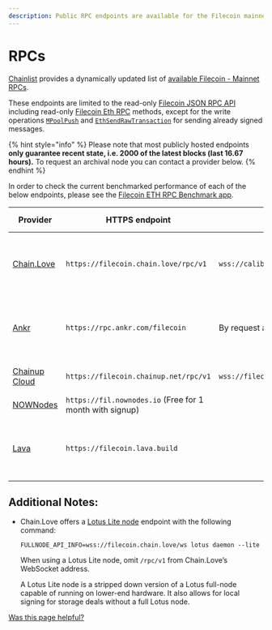 ```yaml
---
description: Public RPC endpoints are available for the Filecoin mainnet.
---
```


# RPCs

[Chainlist](https://chainlist.org/?search=filecoin\&testnets=true) provides a dynamically updated list of [available Filecoin - Mainnet RPCs](https://chainlist.org/?search=filecoin\&testnets=false).

These endpoints are limited to the read-only [Filecoin JSON RPC API](../../reference/json-rpc/) including read-only [Filecoin Eth RPC](../../reference/json-rpc/eth.md) methods, except for the write operations [`MPoolPush`](../../reference/json-rpc/mpool.md#mpoolpush) and [`EthSendRawTransaction`](../../reference/json-rpc/eth.md#ethsendrawtransaction) for sending already signed messages.

{% hint style="info" %}
Please note that most publicly hosted endpoints **only guarantee recent state, i.e. 2000 of the latest blocks (last 16.67 hours).** To request an archival node you can contact a provider below.
{% endhint %}

In order to check the current benchmarked performance of each of the below endpoints, please see the [Filecoin ETH RPC Benchmark app](https://benchmark-rpc.vercel.app/).

| Provider                                    | HTTPS endpoint                                           | WSS endpoint                                     | Docs                                                                                               | API Support                                               |
| ------------------------------------------- | -------------------------------------------------------- | ------------------------------------------------ | -------------------------------------------------------------------------------------------------- | --------------------------------------------------------- |
| [Chain.Love](https://filecoin.chain.love)     | `https://filecoin.chain.love/rpc/v1`                        | `wss://calibration.filecoin.chain.love/ws/rpc/v1`      | [Chain.Love - Docs](https://chain-love.gitbook.io/chain-love-docs/blockchains/filecoin)                                                     | All Filecoin and Eth JSON RPC methods including MPoolPush |
| [Ankr](https://ankr.com/)                   | `https://rpc.ankr.com/filecoin`                          | By request at: https://www.ankr.com/rpc/filecoin | [Ankr Docs - Filecoin](https://www.ankr.com/docs/rpc-service/chains/chains-list/#filecoin)         | All Filecoin and Eth JSON RPC methods including MPoolPush |
| [Chainup Cloud](https://cloud.chainup.com/) | `https://filecoin.chainup.net/rpc/v1`                    | `wss://filecoin.chainup.net/rpc/v1`              | [Chainup Cloud Docs - Filecoin](https://docs.chainupcloud.com/blockchain-api/filecoin/public-apis) |                                                           |
| [NOWNodes](https://nownodes.io/)            | `https://fil.nownodes.io` (Free for 1 month with signup) |                                                  | [NOWNodes - Docs](https://nownodes.gitbook.io/documentation)                        |                                                           |
| [Lava](https://www.lavanet.xyz/)            | `https://filecoin.lava.build`                            |                                                  | [Lava - Docs](https://docs.lavanet.xyz/iprpc#filecoin)                        | All Filecoin and Eth JSON RPC methods including MPoolPush                  |


## Additional Notes:

*   Chain.Love offers a [Lotus Lite node](https://docs.filecoin.io/nodes/lite-nodes/spin-up-a-lite-node) endpoint with the following command:

    ```shell
    FULLNODE_API_INFO=wss://filecoin.chain.love/ws lotus daemon --lite
    ```

    When using a Lotus Lite node, omit `/rpc/v1` from Chain.Love’s WebSocket address.

    A Lotus Lite node is a stripped down version of a Lotus full-node capable of running on lower-end hardware. It also allows for local signing for storage deals without a full Lotus node.



[Was this page helpful?](https://docs.filecoin.io/networks/mainnet/rpcs)
